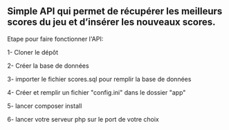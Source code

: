 ﻿## Simple API qui permet de récupérer les meilleurs scores du jeu et d’insérer les nouveaux scores.

Etape pour faire fonctionner l'API:

1- Cloner le dépôt

2- Créer la base de données

3- importer le fichier scores.sql pour remplir la base de données 

4- Créer et remplir un fichier "config.ini" dans le dossier "app" 

5- lancer composer install

6- lancer votre serveur php sur le port de votre choix
